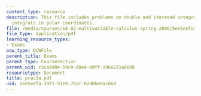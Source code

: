 ```yaml
---
content_type: resource
description: This file includes problems on double and iterated integrals, double
  integrals in polar coordinates.
file: /media/courses/18-02-multivariable-calculus-spring-2006/5ee5eefa39f19119762c02d0be8ac66d_prac3a.pdf
file_type: application/pdf
learning_resource_types:
- Exams
ocw_type: OCWFile
parent_title: Exams
parent_type: CourseSection
parent_uid: c3ca0d84-59c0-d8e0-0dff-196e231a668b
resourcetype: Document
title: prac3a.pdf
uid: 5ee5eefa-39f1-9119-762c-02d0be8ac66d
---
```

